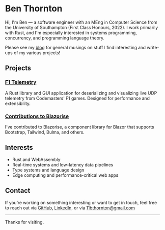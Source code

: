 # Ben Thornton

Hi, I'm Ben — a software engineer with an MEng in Computer Science from the University of Southampton (First Class Honours, 2022). I work primarily with Rust, and I'm especially interested in systems programming, concurrency, and programming language theory.

Please see my [blog](11bthornton.github.io) for general musings on stuff I find interesting and write-ups of my various projects!

## Projects

### [F1 Telemetry](https://github.com/11bthornton/f1-game-library-models-25)
A Rust library and GUI application for deserializing and visualizing live UDP telemetry from Codemasters' F1 games. Designed for performance and extensibility.

### [Contributions to Blazorise](https://github.com/Megabit/Blazorise)
I've contributed to Blazorise, a component library for Blazor that supports Bootstrap, Tailwind, Bulma, and others.

## Interests

- Rust and WebAssembly
- Real-time systems and low-latency data pipelines
- Type systems and language design
- Edge computing and performance-critical web apps

## Contact

If you’re working on something interesting or want to get in touch, feel free to reach out via [GitHub](https://github.com/11bthornton), [LinkedIn](https://www.linkedin.com/in/your-profile),
or via 11bthornton@gmail.com

---

Thanks for visiting.
